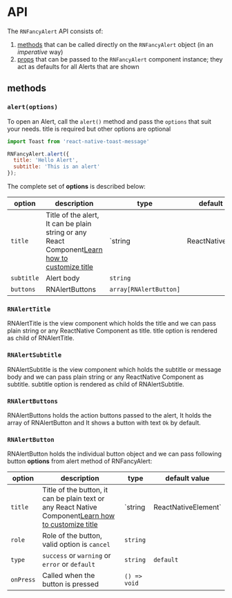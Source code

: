 # API

The `RNFancyAlert` API consists of:

1. [methods](#methods) that can be called directly on the `RNFancyAlert` object (in an _imperative_ way)
1. [props](#props) that can be passed to the `RNFancyAlert` component instance; they act as defaults for all Alerts that are shown

## methods

### `alert(options)`

To open an Alert, call the `alert()` method and pass the `options` that suit your needs. title is required but other options are optional

```js
import Toast from 'react-native-toast-message'

RNFancyAlert.alert({
  title: 'Hello Alert',
  subtitle: 'This is an alert'
});
```

The complete set of **options** is described below:

| option           | description                                                                                                                                                                                     | type              | default value |
| ---------------- | ----------------------------------------------------------------------------------------------------------------------------------------------------------------------------------------------- | ----------------- | ------------- |
| `title`           | Title of the alert, It can be plain string or any React Component[Learn how to customize title](./custom-components.md)                                                            | `string|ReactNativeElement`          | `Alert`     |
| `subtitle`          | Alert body                                                                                                                                                                              | `string`          |               |
| `buttons`          | RNAlertButtons                                                                                                                                                                             | `array[RNAlertButton]`          |               |


### `RNAlertTitle`

RNAlertTitle is the view component which holds the title and we can pass plain string or any ReactNative Component as title. title option is rendered as child of RNAlertTitle.


### `RNAlertSubtitle`

RNAlertSubtitle is the view component which holds the subtitle or message body and we can pass plain string or any ReactNative Component as subtitle. subtitle option is rendered as child of RNAlertSubtitle.

### `RNAlertButtons`

RNAlertButtons holds the action buttons passed to the alert, It holds the array of RNAlertButton and It shows a button with text `Ok` by default.


### `RNAlertButton`

RNAlertButton holds the individual button object and we can pass following button **options** from alert method of RNFancyAlert:

| option           | description                                                                                                                                                                                     | type              | default value |
| ---------------- | ----------------------------------------------------------------------------------------------------------------------------------------------------------------------------------------------- | ----------------- | ------------- |
| `title`           | Title of the button, it can be plain text or any React Native Component[Learn how to customize title](./custom-components.md)                                                                  | `string|ReactNativeElement`|      |
| `role`          | Role of the button, valid option is `cancel`                                                                                                                                                     | `string`          |               |
| `type`          | `success` or `warning` or `error` or `default`                                                                                                                                                   | `string`          |`default`      |
| `onPress`         | Called when the button is pressed                                                                                                                                                              | `() => void`      |               |